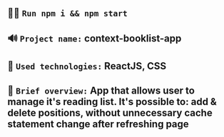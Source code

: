 ## 👨‍💻 `Run npm i && npm start`

## 🔊 `Project name:` context-booklist-app

## 🔧 `Used technologies:` ReactJS, CSS

## 👀 `Brief overview:` App that allows user to manage it's reading list. It's possible to: add & delete positions, without unnecessary cache statement change after refreshing page

